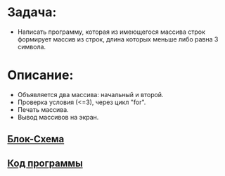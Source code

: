 # **Задача:**
* Написать программу, которая из имеющегося массива строк формирует массив из строк, длина которых меньше либо равна 3 символа. 
# **Описание:**

 * Объявляется два массива: начальный и второй.
* Проверка условия (<=3), через цикл "for".
 * Печать массива.
 * Вывод массивов на экран.

 
## [Блок-Схема](https://github.com/AleksandrFeklin/Final_work/blob/master/Sxema.png)


## [Код программы](https://github.com/AleksandrFeklin/Final_work/blob/master/Program/Program.cs)